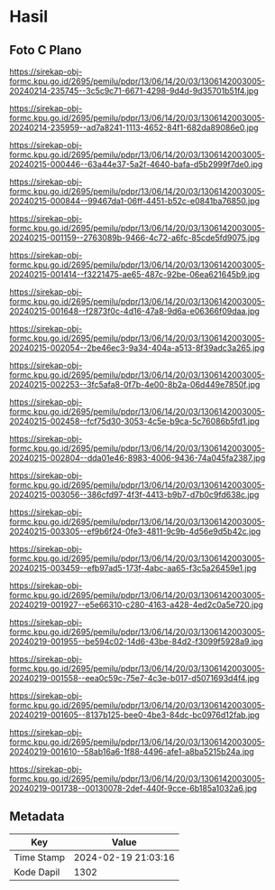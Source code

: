 # Hasil

## Foto C Plano

https://sirekap-obj-formc.kpu.go.id/2695/pemilu/pdpr/13/06/14/20/03/1306142003005-20240214-235745--3c5c9c71-6671-4298-9d4d-9d35701b51f4.jpg

https://sirekap-obj-formc.kpu.go.id/2695/pemilu/pdpr/13/06/14/20/03/1306142003005-20240214-235959--ad7a8241-1113-4652-84f1-682da89086e0.jpg

https://sirekap-obj-formc.kpu.go.id/2695/pemilu/pdpr/13/06/14/20/03/1306142003005-20240215-000446--63a44e37-5a2f-4640-bafa-d5b2999f7de0.jpg

https://sirekap-obj-formc.kpu.go.id/2695/pemilu/pdpr/13/06/14/20/03/1306142003005-20240215-000844--99467da1-06ff-4451-b52c-e0841ba76850.jpg

https://sirekap-obj-formc.kpu.go.id/2695/pemilu/pdpr/13/06/14/20/03/1306142003005-20240215-001159--2763089b-9466-4c72-a6fc-85cde5fd9075.jpg

https://sirekap-obj-formc.kpu.go.id/2695/pemilu/pdpr/13/06/14/20/03/1306142003005-20240215-001414--f3221475-ae65-487c-92be-06ea621645b9.jpg

https://sirekap-obj-formc.kpu.go.id/2695/pemilu/pdpr/13/06/14/20/03/1306142003005-20240215-001648--f2873f0c-4d16-47a8-9d6a-e06366f09daa.jpg

https://sirekap-obj-formc.kpu.go.id/2695/pemilu/pdpr/13/06/14/20/03/1306142003005-20240215-002054--2be46ec3-9a34-404a-a513-8f39adc3a265.jpg

https://sirekap-obj-formc.kpu.go.id/2695/pemilu/pdpr/13/06/14/20/03/1306142003005-20240215-002253--3fc5afa8-0f7b-4e00-8b2a-06d449e7850f.jpg

https://sirekap-obj-formc.kpu.go.id/2695/pemilu/pdpr/13/06/14/20/03/1306142003005-20240215-002458--fcf75d30-3053-4c5e-b9ca-5c76086b5fd1.jpg

https://sirekap-obj-formc.kpu.go.id/2695/pemilu/pdpr/13/06/14/20/03/1306142003005-20240215-002804--dda01e46-8983-4006-9436-74a045fa2387.jpg

https://sirekap-obj-formc.kpu.go.id/2695/pemilu/pdpr/13/06/14/20/03/1306142003005-20240215-003056--386cfd97-4f3f-4413-b9b7-d7b0c9fd638c.jpg

https://sirekap-obj-formc.kpu.go.id/2695/pemilu/pdpr/13/06/14/20/03/1306142003005-20240215-003305--ef9b6f24-0fe3-4811-9c9b-4d56e9d5b42c.jpg

https://sirekap-obj-formc.kpu.go.id/2695/pemilu/pdpr/13/06/14/20/03/1306142003005-20240215-003459--efb97ad5-173f-4abc-aa65-f3c5a26459e1.jpg

https://sirekap-obj-formc.kpu.go.id/2695/pemilu/pdpr/13/06/14/20/03/1306142003005-20240219-001927--e5e66310-c280-4163-a428-4ed2c0a5e720.jpg

https://sirekap-obj-formc.kpu.go.id/2695/pemilu/pdpr/13/06/14/20/03/1306142003005-20240219-001955--be594c02-14d6-43be-84d2-f3099f5928a9.jpg

https://sirekap-obj-formc.kpu.go.id/2695/pemilu/pdpr/13/06/14/20/03/1306142003005-20240219-001558--eea0c59c-75e7-4c3e-b017-d5071693d4f4.jpg

https://sirekap-obj-formc.kpu.go.id/2695/pemilu/pdpr/13/06/14/20/03/1306142003005-20240219-001605--8137b125-bee0-4be3-84dc-bc0976d12fab.jpg

https://sirekap-obj-formc.kpu.go.id/2695/pemilu/pdpr/13/06/14/20/03/1306142003005-20240219-001610--58ab16a6-1f88-4496-afe1-a8ba5215b24a.jpg

https://sirekap-obj-formc.kpu.go.id/2695/pemilu/pdpr/13/06/14/20/03/1306142003005-20240219-001738--00130078-2def-440f-9cce-6b185a1032a6.jpg


## Metadata

| Key        | Value               |
| ---------- | ------------------- |
| Time Stamp | 2024-02-19 21:03:16 |
| Kode Dapil | 1302                |




